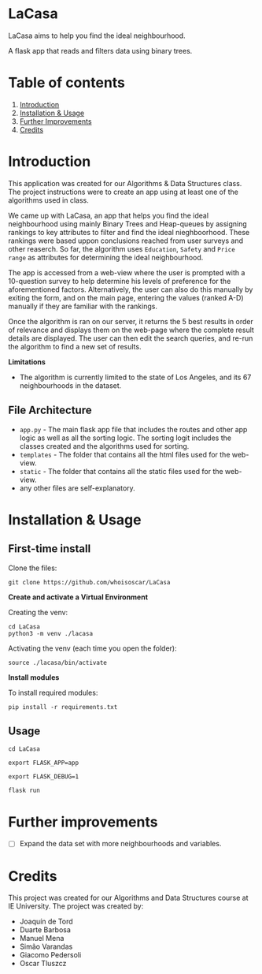 # LaCasa
LaCasa aims to help you find the ideal neighbourhood.

A flask app that reads and filters data using binary trees.

# Table of contents
1. [Introduction](#introduction)
2. [Installation & Usage](#Installation-&-Usage)
3. [Further Improvements](#Further-Improvements)
4. [Credits](#credits)

# Introduction
This application was created for our Algorithms & Data Structures class. The project instructions were to create an app using at least one of the algorithms used in class. 

We came up with LaCasa, an app that helps you find the ideal neighbourhood using mainly Binary Trees and Heap-queues by assigning rankings to key attributes to filter and find the ideal nieghboorhood. These rankings were based uppon conclusions reached from user surveys and other reaserch. So far, the algorithm uses `Education`, `Safety` and `Price range` as attributes for determining the ideal neighbourhood.

The app is accessed from a web-view where the user is prompted with a 10-question survey to help determine his levels of preference for the aforementioned factors. Alternatively, the user can also do this manually by exiting the form, and on the main page, entering the values (ranked A-D) manually if they are familiar with the rankings.

Once the algorithm is ran on our server, it returns the 5 best results in order of relevance and displays them on the web-page where the complete result details are displayed. The user can then edit the search queries, and re-run the algorithm to find a new set of results.

**Limitations**

- The algorithm is currently limited to the state of Los Angeles, and its 67 neighbourhoods in the dataset.

## File Architecture
- `app.py` - The main flask app file that includes the routes and other app logic as well as all the sorting logic. The sorting logit includes the classes created and the algorithms used for sorting.
- `templates` - The folder that contains all the html files used for the web-view.
- `static` - The folder that contains all the static files used for the web-view.
- any other files are self-explanatory.

# Installation & Usage

## First-time install

Clone the files:
`````
git clone https://github.com/whoisoscar/LaCasa
`````

**Create and activate a Virtual Environment**

Creating the venv:
`````
cd LaCasa
python3 -m venv ./lacasa
`````
Activating the venv (each time you open the folder):
````
source ./lacasa/bin/activate
````
**Install modules**

To install required modules:
`````
pip install -r requirements.txt
`````
## Usage
`````
cd LaCasa
`````
`````
export FLASK_APP=app
`````
`````
export FLASK_DEBUG=1
`````
`````
flask run
`````

# Further improvements
- [ ] Expand the data set with more neighbourhoods and variables.

# Credits
This project was created for our Algorithms and Data Structures course at IE University. The project was created by: 
- Joaquín de Tord
- Duarte Barbosa
- Manuel Mena
- Simão Varandas
- Giacomo Pedersoli
- Oscar Tluszcz
